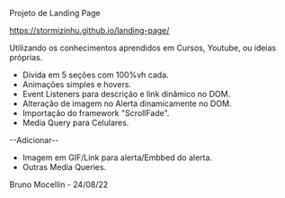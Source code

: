 Projeto de Landing Page

https://stormizinhu.github.io/landing-page/

Utilizando os conhecimentos aprendidos em Cursos, Youtube, ou ideias próprias.

- Divida em 5 seções com 100%vh cada.
- Animações simples e hovers.
- Event Listeners para descrição e link dinâmico no DOM.
- Alteração de imagem no Alerta dinamicamente no DOM.
- Importação do framework "ScrollFade".
- Media Query para Celulares.

--Adicionar--

- Imagem em GIF/Link para alerta/Embbed do alerta.
- Outras Media Queries.

Bruno Mocellin - 24/08/22
